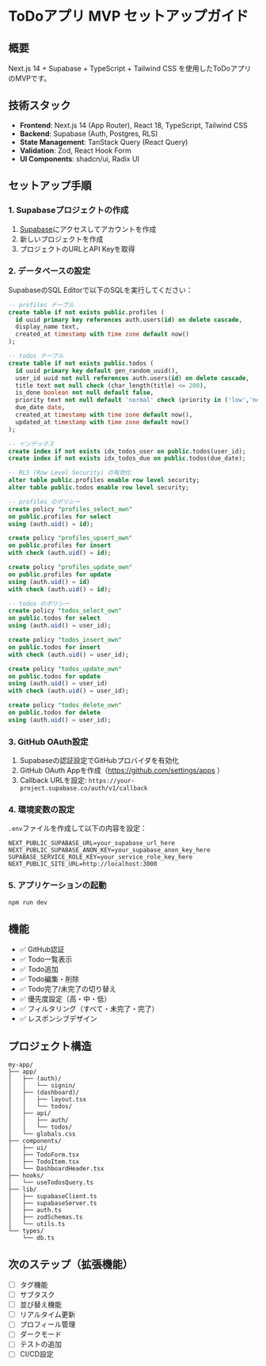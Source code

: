 # ToDoアプリ MVP セットアップガイド

## 概要
Next.js 14 + Supabase + TypeScript + Tailwind CSS を使用したToDoアプリのMVPです。

## 技術スタック
- **Frontend**: Next.js 14 (App Router), React 18, TypeScript, Tailwind CSS
- **Backend**: Supabase (Auth, Postgres, RLS)
- **State Management**: TanStack Query (React Query)
- **Validation**: Zod, React Hook Form
- **UI Components**: shadcn/ui, Radix UI

## セットアップ手順

### 1. Supabaseプロジェクトの作成
1. [Supabase](https://supabase.com)にアクセスしてアカウントを作成
2. 新しいプロジェクトを作成
3. プロジェクトのURLとAPI Keyを取得

### 2. データベースの設定
SupabaseのSQL Editorで以下のSQLを実行してください：

```sql
-- profiles テーブル
create table if not exists public.profiles (
  id uuid primary key references auth.users(id) on delete cascade,
  display_name text,
  created_at timestamp with time zone default now()
);

-- todos テーブル
create table if not exists public.todos (
  id uuid primary key default gen_random_uuid(),
  user_id uuid not null references auth.users(id) on delete cascade,
  title text not null check (char_length(title) <= 200),
  is_done boolean not null default false,
  priority text not null default 'normal' check (priority in ('low','normal','high')),
  due_date date,
  created_at timestamp with time zone default now(),
  updated_at timestamp with time zone default now()
);

-- インデックス
create index if not exists idx_todos_user on public.todos(user_id);
create index if not exists idx_todos_due on public.todos(due_date);

-- RLS (Row Level Security) の有効化
alter table public.profiles enable row level security;
alter table public.todos enable row level security;

-- profiles のポリシー
create policy "profiles_select_own"
on public.profiles for select
using (auth.uid() = id);

create policy "profiles_upsert_own"
on public.profiles for insert
with check (auth.uid() = id);

create policy "profiles_update_own"
on public.profiles for update
using (auth.uid() = id)
with check (auth.uid() = id);

-- todos のポリシー
create policy "todos_select_own"
on public.todos for select
using (auth.uid() = user_id);

create policy "todos_insert_own"
on public.todos for insert
with check (auth.uid() = user_id);

create policy "todos_update_own"
on public.todos for update
using (auth.uid() = user_id)
with check (auth.uid() = user_id);

create policy "todos_delete_own"
on public.todos for delete
using (auth.uid() = user_id);
```

### 3. GitHub OAuth設定
1. Supabaseの認証設定でGitHubプロバイダを有効化
2. GitHub OAuth Appを作成（https://github.com/settings/apps ）
3. Callback URLを設定: `https://your-project.supabase.co/auth/v1/callback`

### 4. 環境変数の設定
`.env`ファイルを作成して以下の内容を設定：

```env
NEXT_PUBLIC_SUPABASE_URL=your_supabase_url_here
NEXT_PUBLIC_SUPABASE_ANON_KEY=your_supabase_anon_key_here
SUPABASE_SERVICE_ROLE_KEY=your_service_role_key_here
NEXT_PUBLIC_SITE_URL=http://localhost:3000
```

### 5. アプリケーションの起動
```bash
npm run dev
```

## 機能
- ✅ GitHub認証
- ✅ Todo一覧表示
- ✅ Todo追加
- ✅ Todo編集・削除
- ✅ Todo完了/未完了の切り替え
- ✅ 優先度設定（高・中・低）
- ✅ フィルタリング（すべて・未完了・完了）
- ✅ レスポンシブデザイン

## プロジェクト構造
```
my-app/
├── app/
│   ├── (auth)/
│   │   └── signin/
│   ├── (dashboard)/
│   │   ├── layout.tsx
│   │   └── todos/
│   ├── api/
│   │   ├── auth/
│   │   └── todos/
│   └── globals.css
├── components/
│   ├── ui/
│   ├── TodoForm.tsx
│   ├── TodoItem.tsx
│   └── DashboardHeader.tsx
├── hooks/
│   └── useTodosQuery.ts
├── lib/
│   ├── supabaseClient.ts
│   ├── supabaseServer.ts
│   ├── auth.ts
│   ├── zodSchemas.ts
│   └── utils.ts
└── types/
    └── db.ts
```

## 次のステップ（拡張機能）
- [ ] タグ機能
- [ ] サブタスク
- [ ] 並び替え機能
- [ ] リアルタイム更新
- [ ] プロフィール管理
- [ ] ダークモード
- [ ] テストの追加
- [ ] CI/CD設定
